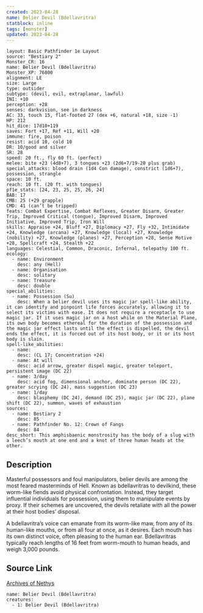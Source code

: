 ```yaml
---
created: 2023-04-28
name: Belier Devil (Bdellavritra)
statblock: inline
tags: [monster]
updated: 2023-04-28
---
```

```statblock
layout: Basic Pathfinder 1e Layout
source: "Bestiary 2"
Monster_CR: 16
name: Belier Devil (Bdellavritra)
Monster_XP: 76800
alignment: LE
size: Large
type: outsider
subtype: (devil, evil, extraplanar, lawful)
INI: +10
perception: +28
senses: darkvision, see in darkness
AC: 33, touch 15, flat-footed 27 (dex +6, natural +18, size -1)
HP: 212
hit_dice: 17d10+119
saves: Fort +17, Ref +11, Will +20
immune: fire, poison
resist: acid 10, cold 10
DR: 10/good and silver
SR: 28
speed: 20 ft., fly 60 ft. (perfect)
melee: bite +23 (4d8+7), 3 tongues +23 (2d6+7/19-20 plus grab)
special_attacks: blood drain (1d4 Con damage), constrict (1d6+7), possession, strangle
space: 10 ft.
reach: 10 ft. (20 ft. with tongues)
pf1e_stats: [24, 23, 25, 25, 26, 24]
BAB: 17
CMB: 25 (+29 grapple)
CMD: 41 (can’t be tripped)
feats: Combat Expertise, Combat Reflexes, Greater Disarm, Greater Trip, Improved Critical (tongue), Improved Disarm, Improved Initiative, Improved Trip, Iron Will
skills: Appraise +24, Bluff +27, Diplomacy +27, Fly +32, Intimidate +24, Knowledge (arcana) +27, Knowledge (local) +27, Knowledge (nobility) +27, Knowledge (planes) +27, Perception +28, Sense Motive +28, Spellcraft +24, Stealth +22
languages: Celestial, Common, Draconic, Infernal, telepathy 100 ft.
ecology:
  - name: Environment
    desc: any (Hell)
  - name: Organisation
    desc: solitary
  - name: Treasure
    desc: double
special_abilities:
  - name: Possession (Su)
    desc: When a belier devil uses its magic jar spell-like ability, it can identify and pinpoint life forces accurately, allowing it to select its victims with ease. It does not require a receptacle to use magic jar. If it uses magic jar on a host while on the Material Plane, its own body becomes ethereal for the duration of the possession and the magic jar effect lasts until the effect is dispelled, the devil ends the effect, it is forced out of its host body, or it or its host body is slain.
spell-like_abilities:
  - name:
    desc: (CL 17; Concentration +24)
  - name: At will
    desc: acid arrow, greater dispel magic, greater teleport, persistent image (DC 22)
  - name: 3/day
    desc: acid fog, dimensional anchor, dominate person (DC 22), greater scrying (DC 24), mass suggestion (DC 23)
  - name: 1/day
    desc: blasphemy (DC 24), demand (DC 25), magic jar (DC 22), plane shift (DC 22), summon, waves of exhaustion
sources:
  - name: Bestiary 2
    desc: 85
  - name: Pathfinder No. 12: Crown of Fangs
    desc: 84
desc_short: This amphisbaenic monstrosity has the body of a slug with a leech’s mouth at one end and a knot of three human heads at the other. 
```
## Description
Masterful possessors and foul manipulators, belier devils are among the most feared masterminds of Hell. Known as bdellavritras to devilkind, these worm-like fiends avoid physical confrontation. Instead, they target influential individuals for possession, using them to manipulate events by proxy. If their schemes are uncovered, the devils retaliate with all the power at their host bodies’ disposal. 

A bdellavritra’s voice can emanate from its worm-like maw, from any of its human-like mouths, or from all four at once, as it desires. Each mouth has its own distinct voice, often pleasing to the human ear. Bdellavritras typically reach lengths of 16 feet from worm-mouth to human heads, and weigh 3,000 pounds.
## Source Link
[Archives of Nethys](https://aonprd.com/MonsterDisplay.aspx?ItemName=Belier%20Devil%20(Bdellavritra))
```encounter-table
name: Belier Devil (Bdellavritra)
creatures:
  - 1: Belier Devil (Bdellavritra)
```
